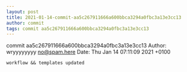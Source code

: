 ```yaml
---
layout: post
title: 2021-01-14-commit-aa5c267911666a600bbca3294a0fbc3a13e3cc13
author: commit
tags: commit aa5c267911666a600bbca3294a0fbc3a13e3cc13
---
```


commit aa5c267911666a600bbca3294a0fbc3a13e3cc13
Author: wryyyyyyyy <no@spam.here>
Date:   Thu Jan 14 07:11:09 2021 +0100

    workflow && templates updated
